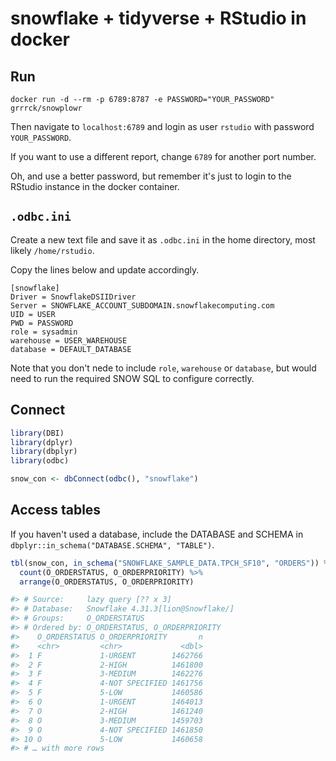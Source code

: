 # snowflake + tidyverse + RStudio in docker

## Run

```
docker run -d --rm -p 6789:8787 -e PASSWORD="YOUR_PASSWORD" grrrck/snowplowr
```

Then navigate to `localhost:6789` and login as user `rstudio` with password `YOUR_PASSWORD`.

If you want to use a different report, change `6789` for another port number.

Oh, and use a better password, but remember it's just to login to the RStudio instance in the docker container.

## `.odbc.ini`

Create a new text file and save it as `.odbc.ini` in the home directory, most likely `/home/rstudio`.

Copy the lines below and update accordingly.

```
[snowflake]
Driver = SnowflakeDSIIDriver
Server = SNOWFLAKE_ACCOUNT_SUBDOMAIN.snowflakecomputing.com
UID = USER
PWD = PASSWORD
role = sysadmin
warehouse = USER_WAREHOUSE
database = DEFAULT_DATABASE
```

Note that you don't nede to include `role`, `warehouse` or `database`, but would need to run the required SNOW SQL to configure correctly.

## Connect

```r
library(DBI)
library(dplyr)
library(dbplyr)
library(odbc)

snow_con <- dbConnect(odbc(), "snowflake")
```

## Access tables

If you haven't used a database, include the DATABASE and SCHEMA in `dbplyr::in_schema("DATABASE.SCHEMA", "TABLE")`.

```r
tbl(snow_con, in_schema("SNOWFLAKE_SAMPLE_DATA.TPCH_SF10", "ORDERS")) %>% 
  count(O_ORDERSTATUS, O_ORDERPRIORITY) %>% 
  arrange(O_ORDERSTATUS, O_ORDERPRIORITY)

#> # Source:     lazy query [?? x 3]
#> # Database:   Snowflake 4.31.3[lion@Snowflake/]
#> # Groups:     O_ORDERSTATUS
#> # Ordered by: O_ORDERSTATUS, O_ORDERPRIORITY
#>    O_ORDERSTATUS O_ORDERPRIORITY       n
#>    <chr>         <chr>             <dbl>
#>  1 F             1-URGENT        1462766
#>  2 F             2-HIGH          1461800
#>  3 F             3-MEDIUM        1462276
#>  4 F             4-NOT SPECIFIED 1461756
#>  5 F             5-LOW           1460586
#>  6 O             1-URGENT        1464013
#>  7 O             2-HIGH          1461240
#>  8 O             3-MEDIUM        1459703
#>  9 O             4-NOT SPECIFIED 1461850
#> 10 O             5-LOW           1460658
#> # … with more rows
```

